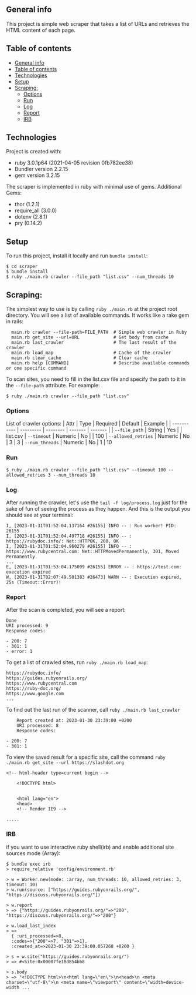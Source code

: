 ## General info
This project is simple web scraper that takes a list of URLs and retrieves the HTML content of each page.

## Table of contents
- [General info](#general-info)
- [Table of contents](#table-of-contents)
- [Technologies](#technologies)
- [Setup](#setup)
- [Scraping:](#scraping)
  - [Options](#options)
  - [Run](#run)
  - [Log](#log)
  - [Report](#report)
  - [IRB](#irb)
	
## Technologies
Project is created with:
* ruby 3.0.1p64 (2021-04-05 revision 0fb782ee38)
* Bundler version 2.2.15
* gem version 3.2.15

The scraper is implemented in ruby with minimal use of gems. Additional Gems:
  * thor (1.2.1)
  * require_all (3.0.0)
  * dotenv (2.8.1)
  * pry (0.14.2)
  
## Setup
To run this project, install it locally and run `bundle install`:

```
$ cd scraper
$ bundle install
$ ruby ./main.rb crawler --file_path "list.csv" --num_threads 10
```

## Scraping:
The simplest way to use is by calling `ruby ./main.rb` at the project root directory. You will see a list of available commands. It works like a rake gem in rails:
```
  main.rb crawler --file-path=FILE_PATH  # Simple web crawler in Ruby
  main.rb get_site --url=URL             # Get body from cache
  main.rb last_crawler                   # The last result of the crawler
  main.rb load_map                       # Cache of the crawler
  main.rb clear_cache                    # Clear cache
  main.rb help [COMMAND]                 # Describe available commands or one specific command
```

To scan sites, you need to fill in the list.csv file and specify the path to it in the `--file-path` attribute. For example:
```
$ ruby ./main.rb crawler --file_path "list.csv"
```
### Options
List of crawler options:
| Attr                | Type      | Required | Default | Example |
| -----------         | --------- | -------- | ------- | ------- |
| `--file_path`       | String    | Yes      |         | list.csv
| `--timeout`         | Numeric   | No       |         | 100
| `--allowed_retries` | Numeric   | No       | 3       | 3
| `--num_threads`     | Numeric   | No       | 1       | 10

### Run
```
$ ruby ./main.rb crawler --file_path "list.csv" --timeout 100 --allowed_retries 3 --num_threads 10
```

### Log
After running the crawler, let's use the `tail -f log/process.log` just for the sake of fun of seeing the process as they happen. And this is the output you should see at your terminal:

```
I, [2023-01-31T01:52:04.137164 #26155] INFO -- : Run worker! PID: 26155
I, [2023-01-31T01:52:04.497718 #26155] INFO -- : https://rubydoc.info/: Net::HTTPOK, 200, OK
I, [2023-01-31T01:52:04.960279 #26155] INFO -- : https://www.rubycentral.com: Net::HTTPMovedPermanently, 301, Moved Permanently
...
E, [2023-01-31T01:53:04.175099 #26155] ERROR -- : https://test.com: execution expired
W, [2023-01-31T02:07:49.501383 #26473] WARN -- : Execution expired, 25s (Timeout::Error)!
```

### Report
After the scan is completed, you will see a report:
```
Done
URI processed: 9
Response codes:

- 200: 7
- 301: 1
- error: 1
```

To get a list of crawled sites, run `ruby ./main.rb load_map`:
```
https://rubydoc.info/
https://guides.rubyonrails.org/
https://www.rubycentral.com
https://ruby-doc.org/
https://www.google.com
...
```

To find out the last run of the scanner, call `ruby ./main.rb last_crawler`
```
    Report created at: 2023-01-30 23:39:00 +0200
    URI processed: 8
    Response codes:

- 200: 7
- 301: 1
```

To view the saved result for a specific site, call the command `ruby ./main.rb get_site --url https://slashdot.org`
```
<!-- html-header type=current begin -->

    <!DOCTYPE html>


    <html lang="en">
    <head>
    <!-- Render IE9 -->

.....
```

### IRB
if you want to use interactive ruby shell(irb) and enable additional site sources mode (Array):

```
$ bundle exec irb
> require_relative 'config/environment.rb'

> w = Worker.new(mode: :array, num_threads: 10, allowed_retries: 3, timeout: 10)
> w.run(source: ["https://guides.rubyonrails.org/", "https://discuss.rubyonrails.org/"])

> w.report
> => {"https://guides.rubyonrails.org/"=>"200", "https://discuss.rubyonrails.org/"=>"200"}

> w.load_last_index
> =>
  { :uri_processed=>8,
  :codes=>{"200"=>7, "301"=>1},
  :created_at=>2023-01-30 23:39:00.057268 +0200 }

> s = w.site("https://guides.rubyonrails.org/")
> => #<Site:0x00007fe18d854bb8

> s.body
> => "<!DOCTYPE html>\n<html lang=\"en\">\n<head>\n <meta charset=\"utf-8\">\n <meta name=\"viewport\" content=\"width=device-width ...
```
